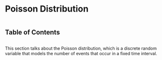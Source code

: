# Poisson Distribution

```{contents}
```

## Table of Contents

```{tableofcontents}

```

This section talks about the Poisson distribution, which is a discrete random
variable that models the number of events that occur in a fixed time interval.
